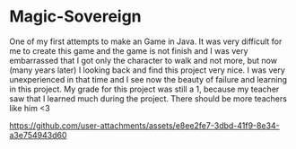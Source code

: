 # Magic-Sovereign
One of my first attempts to make an Game in Java. It was very difficult for me to create this game and the game is not finish and I was very embarrassed that I got only the character to walk and not more, but now (many years later) I looking back and find this project very nice. I was very unexperienced in that time and I see now the beauty of failure and learning in this project. My grade for this project was still a 1, because my teacher saw that I learned much during the project. There should be more teachers like him <3




https://github.com/user-attachments/assets/e8ee2fe7-3dbd-41f9-8e34-a3e754943d60

